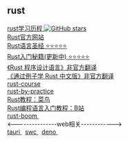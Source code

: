## rust
   [ rust学习历程 ]( https://github.com/pheromone/rust-learn ) [![GitHub stars](https://img.shields.io/github/stars/pheromone/rust-learn.svg?style=social&label=Stars)](https://github.com/pheromone/rust-learn)     <br/>
   [ Rust官方网站 ]( https://www.rust-lang.org/zh-CN )    <br/>
   [ Rust语言圣经 ⭐️⭐️⭐️⭐️⭐️ ]( https://github.com/sunface/rust-course )    <br/>
   [ Rust入门秘籍(更新中) ⭐️⭐️⭐️⭐️⭐️ ]( https://rust-book.junmajinlong.com/about.html )    <br/>
   [《Rust 程序设计语言》非官方翻译 ]( https://kaisery.github.io/trpl-zh-cn/title-page.html )    <br/>
   [《通过例子学 Rust 中文版》非官方翻译  ]( https://rustwiki.org/zh-CN/rust-by-example/ )    <br/>
   [ rust-course ]( https://github.com/sunface/rust-course )    <br/>
   [ rust-by-practice ]( https://github.com/sunface/rust-by-practice )   <br/>
   [ Rust教程：菜鸟 ]( https://github.com/sunface/rust-by-practice )    <br/>
   [ Rust编程语言入门教程：B站]( https://www.bilibili.com/video/BV1hp4y1k7SV?p=3&vd_source=bc5bee468c2cbda6193e66c4288c8c7b )  <br/>
   [ rust-boom ]( https://github.com/rust-boom/rust-boom )    <br/>
   <---------------web相关------------><br/>
   [ tauri ]( https://github.com/tauri-apps/tauri )   
   [ swc ](   https://github.com/swc-project/swc )   
   [ deno ](  https://github.com/denoland/deno )   


   <br/>
